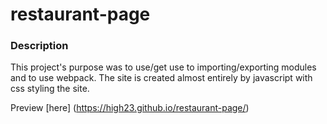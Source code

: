# restaurant-page

### Description 
This project's purpose was to use/get use to importing/exporting modules and to use webpack. The site is created almost entirely by javascript with css styling the site.

Preview [here] (https://high23.github.io/restaurant-page/)